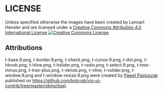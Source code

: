 # LICENSE

Unless specified otherwise the images have been created by Lennart Hensler and are licensed under a <a rel="license" href="http://creativecommons.org/licenses/by/4.0/">Creative Commons Attribution 4.0 International License</a> <a rel="license" href="http://creativecommons.org/licenses/by/4.0/"><img alt="Creative Commons License" style="border-width:0" src="https://i.creativecommons.org/l/by/4.0/80x15.png" /></a>.

## Attributions

t-base.9.png, t-border.9.png, t-check.png, t-cursor.9.png, t-dot.png, t-hknob.png, t-hline.png, t-hslider.png, t-radio.png, t-select.9.png, t-tree-minus.png, t-tree-plus.png, t-vknob.png, t-vline, t-vslider.png, t-window.9.png and t-window-resize.9.png were created by [Pawel Pastuszak](https://github.com/kotcrab) published on https://github.com/kotcrab/vis-ui-contrib/tree/master/skins/tixel.